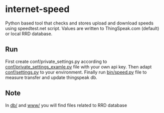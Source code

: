 # internet-speed
Python based tool that checks and stores upload and download speeds using speedtest.net script.
Values are written to ThingSpeak.com (default) or local RRD database.
  
## Run
First create conf/private_settings.py according to [conf/private_settings_examle.py](conf/private_settings_examle.py) file with your own api key.
Then adapt [conf/settings.py](conf/settings.py) to your environment.
Finally run [bin/speed.py](bin/speed.py) file to measure transfer and update thingspeak db.

## Note
In [db/](db/) and [www/](www/) you will find files related to RRD database
